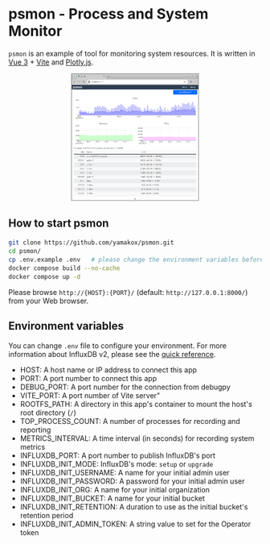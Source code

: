 # psmon - Process and System Monitor

`psmon` is an example of tool for monitoring system resources. It is written in [Vue 3](https://vuejs.org/) + [Vite](https://vite.dev/) and [Plotly.js](https://plotly.com/javascript/).

<p align="center">
  <img src="./doc/screenshot.png" alt="screenshot of psmon" style="width: 50%; border: 1px solid #888" />
</p>

## How to start psmon

```bash
git clone https://github.com/yamakox/psmon.git
cd psmon/
cp .env.example .env   # please change the environment variables before building container image
docker compose build --no-cache
docker compose up -d
```

Please browse `http://{HOST}:{PORT}/` (default: `http://127.0.0.1:8000/`) from your Web browser.

## Environment variables

You can change `.env` file to configure your environment. For more information about InfluxDB v2, please see the [quick reference](https://hub.docker.com/_/influxdb).

- HOST: A host name or IP address to connect this app
- PORT: A port number to connect this app
- DEBUG_PORT: A port number for the connection from debugpy
- VITE_PORT: A port number of Vite server"
- ROOTFS_PATH: A directory in this app's container to mount the host's root directory (`/`)
- TOP_PROCESS_COUNT: A number of processes for recording and reporting
- METRICS_INTERVAL: A time interval (in seconds) for recording system metrics
- INFLUXDB_PORT: A port number to publish InfluxDB's port
- INFLUXDB_INIT_MODE: InfluxDB's mode: `setup` or `upgrade`
- INFLUXDB_INIT_USERNAME: A name for your initial admin user⁠
- INFLUXDB_INIT_PASSWORD: A password for your initial admin user
- INFLUXDB_INIT_ORG: A name for your initial organization
- INFLUXDB_INIT_BUCKET: A name for your initial bucket⁠
- INFLUXDB_INIT_RETENTION: A duration⁠ to use as the initial bucket's retention period⁠
- INFLUXDB_INIT_ADMIN_TOKEN: A string value to set for the Operator token⁠
